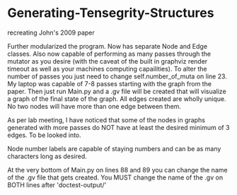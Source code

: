 # Generating-Tensegrity-Structures
recreating John's 2009 paper

Further modularized the program. Now has separate Node and Edge classes. Also now capable of performing as many passes through the mutator as you desire (with the caveat of the built in graphviz render timeout as well as your machines computing capailities). To alter the number of passes you just need to change self.number_of_muta on line 23. My laptop was capable of 7-8 passes starting with the graph from the paper. Then just run Main.py and a  .gv file will be created that will visualize a graph of the final state of the graph. All edges created are wholly unique. No two nodes will have more than one edge between them.

As per lab meeting, I have noticed that some of the nodes in graphs generated with more passes do NOT have at least the desired minimum of 3 edges. To be looked into.

Node number labels are capable of staying numbers and can be as many characters long as desired.

At the very bottom of Main.py on lines 88 and 89 you can change the name of the .gv file that gets created. You MUST change the name of the .gv on BOTH lines after 'doctest-output/'